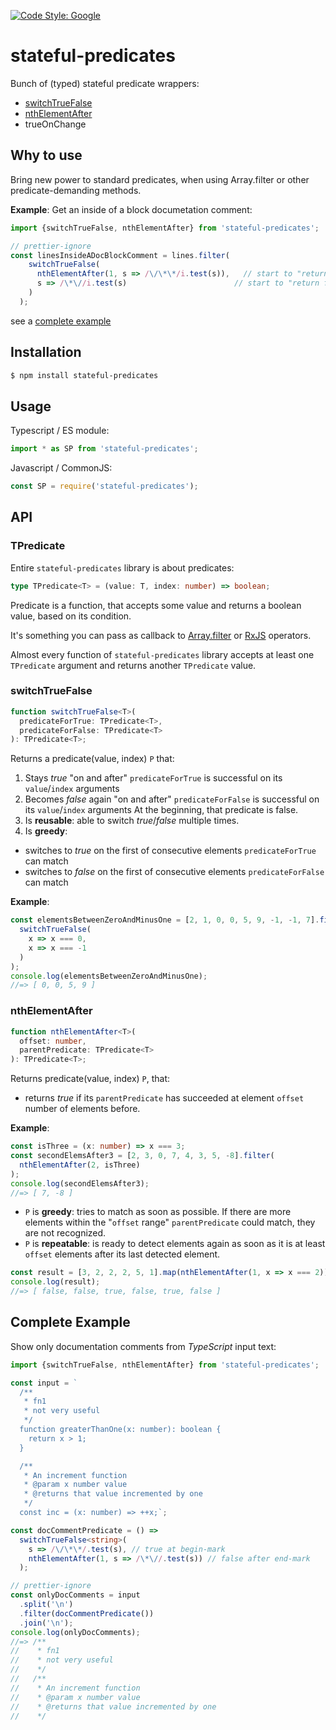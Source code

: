 [![Code Style: Google](https://img.shields.io/badge/code%20style-google-blueviolet.svg)](https://github.com/google/gts)

# stateful-predicates

Bunch of (typed) stateful predicate wrappers:

- [switchTrueFalse](#switchtruefalse)
- [nthElementAfter](#nthelementafter)
- trueOnChange

## Why to use

Bring new power to standard predicates, when using Array.filter or other predicate-demanding methods.

**Example**: Get an inside of a block documetation comment:

```ts
import {switchTrueFalse, nthElementAfter} from 'stateful-predicates';

// prettier-ignore
const linesInsideADocBlockComment = lines.filter(
    switchTrueFalse(
      nthElementAfter(1, s => /\/\*\*/i.test(s)),   // start to "return true" one line after a `/**`
      s => /\*\//i.test(s)                        // start to "return false" on a line with `*/`
    )
  );
```

see a [complete example](#complete-example)

## Installation

```bash
$ npm install stateful-predicates
```

## Usage

Typescript / ES module:

```ts
import * as SP from 'stateful-predicates';
```

Javascript / CommonJS:

```js
const SP = require('stateful-predicates');
```

## API

### TPredicate

Entire `stateful-predicates` library is about predicates:

```ts
type TPredicate<T> = (value: T, index: number) => boolean;
```

Predicate is a function, that accepts some value and returns a boolean value, based on its condition.

It's something you can pass as callback to [Array.filter](https://developer.mozilla.org/en-US/docs/Web/JavaScript/Reference/Global_Objects/Array/filter) or [RxJS](https://rxjs.dev/api/operators/takeWhile) operators.

Almost every function of `stateful-predicates` library accepts at least one `TPredicate` argument and returns another `TPredicate` value.

### switchTrueFalse

```ts
function switchTrueFalse<T>(
  predicateForTrue: TPredicate<T>,
  predicateForFalse: TPredicate<T>
): TPredicate<T>;
```

Returns a predicate(value, index) `P` that:

1.  Stays _true_ "on and after" `predicateForTrue` is successful on its `value`/`index` arguments
2.  Becomes _false_ again "on and after" `predicateForFalse` is successful on its `value`/`index` arguments
    At the beginning, that predicate is false.
3.  Is **reusable**: able to switch _true_/_false_ multiple times.
4.  Is **greedy**:

- switches to _true_ on the first of consecutive elements `predicateForTrue` can match
- switches to _false_ on the first of consecutive elements `predicateForFalse` can match

**Example**:

```ts
const elementsBetweenZeroAndMinusOne = [2, 1, 0, 0, 5, 9, -1, -1, 7].filter(
  switchTrueFalse(
    x => x === 0,
    x => x === -1
  )
);
console.log(elementsBetweenZeroAndMinusOne);
//=> [ 0, 0, 5, 9 ]
```

### nthElementAfter

```ts
function nthElementAfter<T>(
  offset: number,
  parentPredicate: TPredicate<T>
): TPredicate<T>;
```

Returns predicate(value, index) `P`, that:

- returns _true_ if its `parentPredicate` has succeeded at element `offset` number of elements before.

**Example**:

```ts
const isThree = (x: number) => x === 3;
const secondElemsAfter3 = [2, 3, 0, 7, 4, 3, 5, -8].filter(
  nthElementAfter(2, isThree)
);
console.log(secondElemsAfter3);
//=> [ 7, -8 ]
```

- `P` is **greedy**: tries to match as soon as possible. If there are more elements within the "`offset` range" `parentPredicate` could match, they are not recognized.
- `P` is **repeatable**: is ready to detect elements again as soon as it is at least `offset` elements after its last detected element.

```ts
const result = [3, 2, 2, 2, 5, 1].map(nthElementAfter(1, x => x === 2));
console.log(result);
//=> [ false, false, true, false, true, false ]
```

## Complete Example

Show only documentation comments from _TypeScript_ input text:

```ts
import {switchTrueFalse, nthElementAfter} from 'stateful-predicates';

const input = `
  /** 
   * fn1
   * not very useful
   */
  function greaterThanOne(x: number): boolean {
    return x > 1;
  }

  /**
   * An increment function
   * @param x number value
   * @returns that value incremented by one
   */
  const inc = (x: number) => ++x;`;

const docCommentPredicate = () =>
  switchTrueFalse<string>(
    s => /\/\*\*/.test(s), // true at begin-mark
    nthElementAfter(1, s => /\*\//.test(s)) // false after end-mark
  );

// prettier-ignore
const onlyDocComments = input
  .split('\n')
  .filter(docCommentPredicate())
  .join('\n');
console.log(onlyDocComments);
//=> /**
//    * fn1
//    * not very useful
//    */
//   /**
//    * An increment function
//    * @param x number value
//    * @returns that value incremented by one
//    */
```
